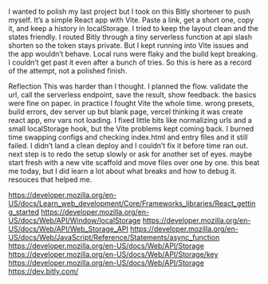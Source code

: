 I wanted to polish my last project but I took on this Bitly shortener to push myself. It’s a simple React app with Vite. Paste a link, get a short one, copy it, and keep a history in localStorage. I tried to keep the layout clean and the states friendly. I routed Bitly through a tiny serverless function at api slash shorten so the token stays private. But I kept running into Vite issues and the app wouldn’t behave. Local runs were flaky and the build kept breaking. I couldn’t get past it even after a bunch of tries. So this is here as a record of the attempt, not a polished finish.



Reflection
This was harder than I thought. I planned the flow. validate the url, call the serverless endpoint, save the result, show feedback. the basics were fine on paper. in practice I fought Vite the whole time. wrong presets, build errors, dev server up but blank page, vercel thinking it was create react app, env vars not loading. I fixed little bits like normalizing urls and a small localStorage hook, but the Vite problems kept coming back. I burned time swapping configs and checking index.html and entry files and it still failed. I didn’t land a clean deploy and I couldn’t fix it before time ran out. next step is to redo the setup slowly or ask for another set of eyes. maybe start fresh with a new vite scaffold and move files over one by one. this beat me today, but I did learn a lot about what breaks and how to debug it.
resouces that helped me.

https://developer.mozilla.org/en-US/docs/Learn_web_development/Core/Frameworks_libraries/React_getting_started
https://developer.mozilla.org/en-US/docs/Web/API/Window/localStorage
https://developer.mozilla.org/en-US/docs/Web/API/Web_Storage_API
https://developer.mozilla.org/en-US/docs/Web/JavaScript/Reference/Statements/async_function
https://developer.mozilla.org/en-US/docs/Web/API/Storage
https://developer.mozilla.org/en-US/docs/Web/API/Storage/key
https://developer.mozilla.org/en-US/docs/Web/API/Storage
https://dev.bitly.com/
